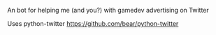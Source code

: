 An bot for helping me (and you?) with gamedev advertising on Twitter

Uses python-twitter https://github.com/bear/python-twitter 